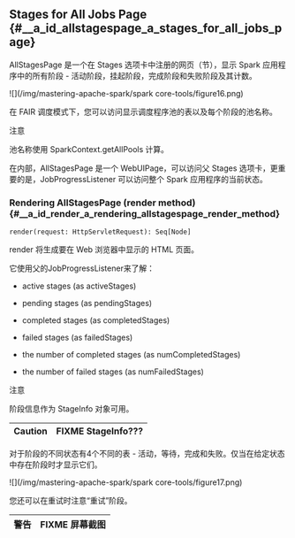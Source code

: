 ## Stages for All Jobs Page {#__a_id_allstagespage_a_stages_for_all_jobs_page}

AllStagesPage 是一个在 Stages 选项卡中注册的网页（节），显示 Spark 应用程序中的所有阶段 - 活动阶段，挂起阶段，完成阶段和失败阶段及其计数。

![](/img/mastering-apache-spark/spark core-tools/figure16.png)

在 FAIR 调度模式下，您可以访问显示调度程序池的表以及每个阶段的池名称。

注意

池名称使用 SparkContext.getAllPools 计算。

在内部，AllStagesPage 是一个 WebUIPage，可以访问父 Stages 选项卡，更重要的是，JobProgressListener 可以访问整个 Spark 应用程序的当前状态。

### Rendering AllStagesPage \(render method\) {#__a_id_render_a_rendering_allstagespage_render_method}

```
render(request: HttpServletRequest): Seq[Node]
```

render 将生成要在 Web 浏览器中显示的 HTML 页面。

它使用父的JobProgressListener来了解：

* active stages \(as activeStages\)

* pending stages \(as pendingStages\)

* completed stages \(as completedStages\)

* failed stages \(as failedStages\)

* the number of completed stages \(as numCompletedStages\)

* the number of failed stages \(as numFailedStages\)

注意

阶段信息作为 StageInfo 对象可用。

| Caution | FIXME StageInfo??? |
| :---: | :---: |


对于阶段的不同状态有4个不同的表 - 活动，等待，完成和失败。仅当在给定状态中存在阶段时才显示它们。

![](/img/mastering-apache-spark/spark core-tools/figure17.png)

您还可以在重试时注意“重试”阶段。

| 警告 | FIXME 屏幕截图 |
| :---: | :---: |




